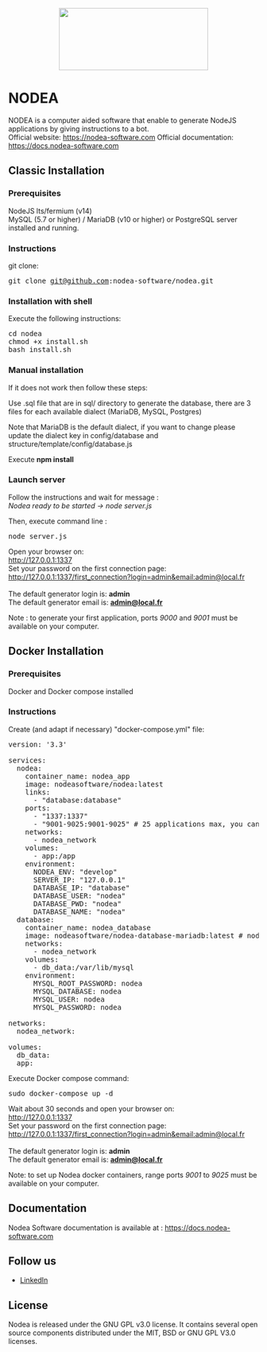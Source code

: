 <p align="center">
	<img width="300" height="125" src="https://www.nodea-software.com/img/logo/logo_nodea_color.png">
</p>

# NODEA

NODEA is a computer aided software that enable to generate NodeJS applications by giving instructions to a bot.<br>
Official website: https://nodea-software.com
Official documentation: https://docs.nodea-software.com

## Classic Installation

### Prerequisites

NodeJS lts/fermium (v14)<br>
MySQL (5.7 or higher) / MariaDB (v10 or higher) or PostgreSQL server installed and running.

### Instructions

git clone: <pre>git clone git@github.com:nodea-software/nodea.git</pre>

### Installation with shell

Execute the following instructions:<br/>
<pre>
cd nodea
chmod +x install.sh
bash install.sh
</pre>

### Manual installation

If it does not work then follow these steps:

Use .sql file that are in sql/ directory to generate the database, there are 3 files for each available dialect (MariaDB, MySQL, Postgres)

Note that MariaDB is the default dialect, if you want to change please update the dialect key in config/database and structure/template/config/database.js

Execute <b>npm install</b>

### Launch server

Follow the instructions and wait for message :<br>
<i>Nodea ready to be started -> node server.js</i>

Then, execute command line :
<pre>
node server.js
</pre>

Open your browser on:<br>
http://127.0.0.1:1337<br>
Set your password on the first connection page:<br>
http://127.0.0.1:1337/first_connection?login=admin&email:admin@local.fr<br><br>
The default generator login is: <b>admin</b><br>
The default generator email is: <b>admin@local.fr</b>

Note : to generate your first application, ports <i>9000</i> and <i>9001</i> must be available on your computer.

## Docker Installation

### Prerequisites

Docker and Docker compose installed

### Instructions

Create (and adapt if necessary) "docker-compose.yml" file:

<pre>
version: '3.3'

services:
  nodea:
    container_name: nodea_app
    image: nodeasoftware/nodea:latest
    links:
      - "database:database"
    ports:
      - "1337:1337"
      - "9001-9025:9001-9025" # 25 applications max, you can increase to 9100 for 100 applications if necessary
    networks:
      - nodea_network
    volumes:
      - app:/app
    environment:
      NODEA_ENV: "develop"
      SERVER_IP: "127.0.0.1"
      DATABASE_IP: "database"
      DATABASE_USER: "nodea"
      DATABASE_PWD: "nodea"
      DATABASE_NAME: "nodea"
  database:
    container_name: nodea_database
    image: nodeasoftware/nodea-database-mariadb:latest # nodea-database-mysql || nodea-database-mariadb || nodea-database-postgres
    networks:
      - nodea_network
    volumes:
      - db_data:/var/lib/mysql
    environment:
      MYSQL_ROOT_PASSWORD: nodea
      MYSQL_DATABASE: nodea
      MYSQL_USER: nodea
      MYSQL_PASSWORD: nodea

networks:
  nodea_network:

volumes:
  db_data:
  app:
</pre>

Execute Docker compose command:
<pre>sudo docker-compose up -d</pre>

Wait about 30 seconds and open your browser on:<br>
http://127.0.0.1:1337<br>
Set your password on the first connection page:<br>
http://127.0.0.1:1337/first_connection?login=admin&email:admin@local.fr<br><br>
The default generator login is: <b>admin</b><br>
The default generator email is: <b>admin@local.fr</b>

Note: to set up Nodea docker containers, range ports <i>9001</i> to <i>9025</i> must be available on your computer.

## Documentation

Nodea Software documentation is available at : https://docs.nodea-software.com

## Follow us

<ul>
<li><a href="https://www.linkedin.com/company/nodea-software/">LinkedIn</a></li>
</ul>

## License

Nodea is released under the GNU GPL v3.0 license.
It contains several open source components distributed under the MIT, BSD or GNU GPL V3.0 licenses.